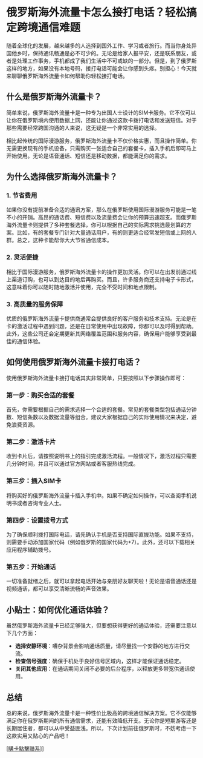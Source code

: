 # 俄罗斯海外流量卡怎么接打电话？轻松搞定跨境通信难题

随着全球化的发展，越来越多的人选择到国外工作、学习或者旅行。而当你身处异国他乡时，保持通讯畅通是必不可少的。无论是给家人报平安，还是联系朋友，或者是处理工作事务，手机都成了我们生活中不可或缺的一部分。但是，到了俄罗斯这样的地方，如果没有本地号码，接打电话可能会让你感到头疼。别担心！今天就来聊聊俄罗斯海外流量卡如何帮助你轻松接打电话。

## 什么是俄罗斯海外流量卡？

简单来说，俄罗斯海外流量卡是一种专为出国人士设计的SIM卡服务。它不仅可以让你在俄罗斯境内使用数据上网，还能让你通过这款卡拨打电话和发送短信。对于那些需要经常跨国沟通的人来说，这无疑是一个非常实用的选择。

相比起传统的国际漫游服务，俄罗斯海外流量卡不仅价格实惠，而且操作简单。你无需更换现有的手机设备，只需购买一张适合自己的套餐卡，插入手机后即可马上开始使用。无论是语音通话、短信还是移动数据，都能满足你的需求。

## 为什么选择俄罗斯海外流量卡？

### 1. 节省费用

如果你没有提前准备合适的通讯方案，那么在俄罗斯使用国际漫游服务可能是一笔不小的开销。高昂的通话费、短信费以及流量费会让你的预算迅速超支。而俄罗斯海外流量卡则提供了多种套餐选择，你可以根据自己的实际需求挑选最划算的方案。比如，有的套餐专门针对大量通话用户，有的则更适合经常发短信或上网的人群。总之，这种卡能帮你大大节省通信成本。

### 2. 灵活便捷

相比于国际漫游服务，俄罗斯海外流量卡的操作更加灵活。你可以在出发前通过线上渠道订购，也可以到达目的地后再购买。而且，许多服务商还支持电子卡形式，这意味着你可以随时随地激活并使用，完全不受时间和地点限制。

### 3. 高质量的服务保障

优质的俄罗斯海外流量卡提供商通常会提供良好的客户服务和技术支持。无论是在卡的激活过程中遇到问题，还是在日常使用中出现故障，你都可以及时得到帮助。此外，这些公司还会定期更新其网络覆盖范围和服务内容，确保用户能够享受到最佳的通信体验。

## 如何使用俄罗斯海外流量卡接打电话？

使用俄罗斯海外流量卡接打电话其实非常简单，只要按照以下步骤操作即可：

### 第一步：购买合适的套餐

首先，你需要根据自己的需求选择一个合适的套餐。常见的套餐类型包括通话分钟数、短信条数以及数据流量等组合。建议大家根据自己的实际使用情况来决定，避免浪费资源。

### 第二步：激活卡片

收到卡片后，请按照说明书上的指引完成激活流程。一般情况下，激活过程只需要几分钟时间，并且可以通过官方网站或者客服热线完成。

### 第三步：插入SIM卡

将购买好的俄罗斯海外流量卡插入手机中。如果不确定如何操作，可以查阅手机说明书或者咨询专业人士。

### 第四步：设置拨号方式

为了确保顺利拨打国际电话，请先确认手机是否支持国际直拨功能。如果不支持，则需要手动添加国家代码（例如俄罗斯的国家代码为+7）。此外，还可以下载相关应用程序辅助拨号。

### 第五步：开始通话

一切准备就绪之后，就可以拿起电话开始与亲朋好友聊天啦！无论是语音通话还是视频通话，都可以享受清晰流畅的声音效果。

## 小贴士：如何优化通话体验？

虽然俄罗斯海外流量卡已经足够强大，但要想获得更好的通话体验，还需要注意以下几个方面：

- **选择安静环境**：嘈杂背景会影响通话质量，请尽量找一个安静的地方进行交流。
- **检查信号强度**：确保手机处于良好信号区域内，这样才能保证通话稳定。
- **关闭其他应用**：在通话期间关闭不必要的后台程序，以释放更多带宽供通话使用。

## 总结

总的来说，俄罗斯海外流量卡是一种性价比极高的跨境通信解决方案。它不仅能够满足你在俄罗斯期间的所有通信需求，还能有效降低开支。无论你是短期游客还是长期居住者，都可以从中受益匪浅。所以，下次计划前往俄罗斯时，不妨考虑一下这款实用又贴心的产品吧！

[[購卡點擊聯系](https://t.me/s/esim1088)]]